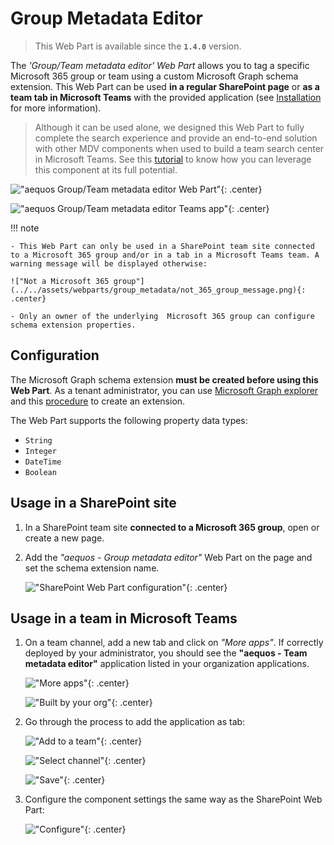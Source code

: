# Group Metadata Editor

> This Web Part is available since the **`1.4.0`** version.

The _'Group/Team metadata editor' Web Part_ allows you to tag a specific Microsoft 365 group or team using a custom Microsoft Graph schema extension. This Web Part can be used **in a regular SharePoint page** or **as a team tab in Microsoft Teams** with the provided application (see [Installation](../../installation.md) for more information). 

> Although it can be used alone, we designed this Web Part to fully complete the search experience and provide an end-to-end solution with other MDV components when used to build a team search center in Microsoft Teams. See this [tutorial](../../getting_started/tutorials/build_teams_search_portal_using_taxonomy.md) to know how you can leverage this component at its full potential.

!["aequos Group/Team metadata editor Web Part"](../../assets/webparts/group_metadata/group_metadata_editor_wp.png){: .center}

!["aequos Group/Team metadata editor Teams app"](../../assets/webparts/group_metadata/group_metadata_editor_teams.png){: .center}

!!! note

    - This Web Part can only be used in a SharePoint team site connected to a Microsoft 365 group and/or in a tab in a Microsoft Teams team. A warning message will be displayed otherwise: 

    !["Not a Microsoft 365 group"](../../assets/webparts/group_metadata/not_365_group_message.png){: .center}

    - Only an owner of the underlying  Microsoft 365 group can configure schema extension properties.

## Configuration

The Microsoft Graph schema extension **must be created before using this Web Part**. As a tenant administrator, you can use [Microsoft Graph explorer](https:/aka.ms/ge) and this [procedure](https://docs.microsoft.com/en-us/graph/extensibility-schema-groups) to create an extension. 

The Web Part supports the following property data types:

- `String`
- `Integer`
- `DateTime`
- `Boolean`

## Usage in a SharePoint site

1. In a SharePoint team site **connected to a Microsoft 365 group**, open or create a new page.

2. Add the _"aequos - Group metadata editor"_ Web Part on the page and set the schema extension name.

    !["SharePoint Web Part configuration"](../../assets/webparts/group_metadata/webpart_sharepoint.png){: .center}


## Usage in a team in Microsoft Teams

1. On a team channel, add a new tab and click on _"More apps"_. If correctly deployed by your administrator, you should see the **"aequos - Team metadata editor"** application listed in your organization applications.

    !["More apps"](../../assets/webparts/group_metadata/teams_tab_more_apps.png){: .center}

    !["Built by your org"](../../assets/webparts/group_metadata/teams_tab_add_app.png){: .center}

2. Go through the process to add the application as tab:

    !["Add to a team"](../../assets/webparts/group_metadata/teams_tab_app_desc.png){: .center}

    !["Select channel"](../../assets/webparts/group_metadata/teams_tab_setup_as_tab.png){: .center}

    !["Save"](../../assets/webparts/group_metadata/teams_tab_save.png){: .center}

3. Configure the component settings the same way as the SharePoint Web Part:

    !["Configure"](../../assets/webparts/group_metadata/teams_tab_configure.png){: .center}


